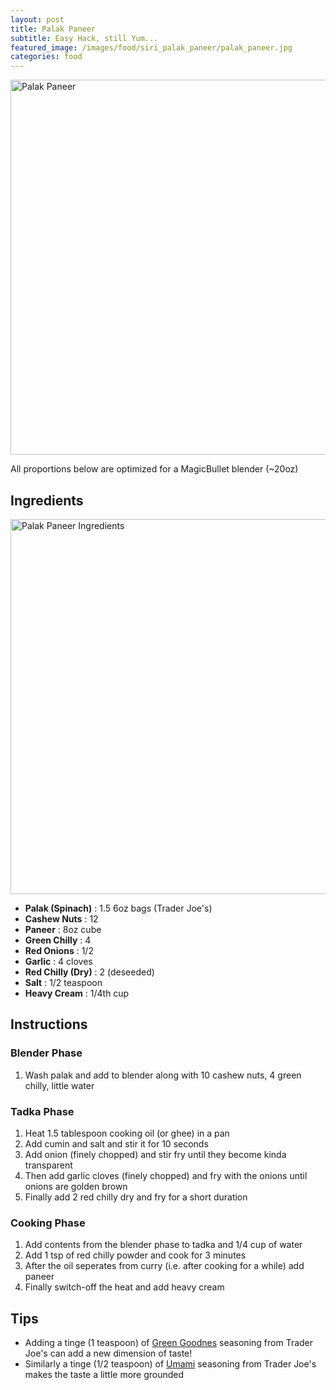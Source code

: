 ```yaml
---
layout: post
title: Palak Paneer
subtitle: Easy Hack, still Yum...
featured_image: /images/food/siri_palak_paneer/palak_paneer.jpg
categories: food
---
```


<img src="{{ site.baseurl }}/images/food/siri_palak_paneer/palak_paneer.jpg" alt="Palak Paneer" width="600">

All proportions below are optimized for a MagicBullet blender (~20oz)

## Ingredients

<img src="{{ site.baseurl }}/images/food/siri_palak_paneer/ingredients.jpg" alt="Palak Paneer Ingredients" width="600">

- **Palak (Spinach)** : 1.5 6oz bags (Trader Joe's)
- **Cashew Nuts** : 12
- **Paneer** : 8oz cube
- **Green Chilly** : 4
- **Red Onions** : 1/2
- **Garlic** : 4 cloves
- **Red Chilly (Dry)** : 2 (deseeded)
- **Salt** : 1/2 teaspoon
- **Heavy Cream** : 1/4th cup 

## Instructions

### Blender Phase

1. Wash palak and add to blender along with 10 cashew nuts, 4 green chilly, little water

### Tadka Phase
1. Heat 1.5 tablespoon cooking oil (or ghee) in a pan
2. Add cumin and salt and stir it for 10 seconds
3. Add onion (finely chopped) and stir fry until they become kinda transparent
4. Then add garlic cloves (finely chopped) and fry with the onions until onions are golden brown
5. Finally add 2 red chilly dry and fry for a short duration

### Cooking Phase
1. Add contents from the blender phase to tadka and 1/4 cup of water
2. Add 1 tsp of red chilly powder and cook for 3 minutes
3. After the oil seperates from curry (i.e. after cooking for a while) add paneer
4. Finally switch-off the heat and add heavy cream

## Tips

- Adding a tinge (1 teaspoon) of [Green Goodnes](https://www.traderjoes.com/home/products/pdp/green-goddess-seasoning-blend-071294) seasoning from Trader Joe's can add a new dimension of taste!
- Similarly a tinge (1/2 teaspoon) of [Umami](https://www.traderjoes.com/home/products/pdp/tjs-mushroom-company-multipurpose-umami-seasoning-blend-063804) seasoning from Trader Joe's makes the taste a little more grounded
